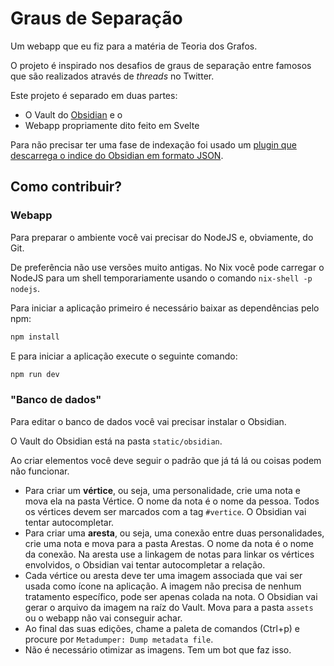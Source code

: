 # Graus de Separação

Um webapp que eu fiz para a matéria de Teoria dos Grafos.

O projeto é inspirado nos desafios de graus de separação entre famosos
que são realizados através de *threads* no Twitter.

Este projeto é separado em duas partes:
- O Vault do [Obsidian](https://obsidian.md/) e o
- Webapp propriamente dito feito em Svelte

Para não precisar ter uma fase de indexação foi usado um [plugin que descarrega o indice do Obsidian em formato JSON](https://github.com/lucasew/obsidian-metadump).

## Como contribuir?
### Webapp
Para preparar o ambiente você vai precisar do NodeJS e, obviamente, do Git.

De preferência não use versões muito antigas. No Nix você pode carregar o NodeJS para um shell temporariamente usando o comando `nix-shell -p nodejs`.

Para iniciar a aplicação primeiro é necessário baixar as dependências pelo npm:

```sh
npm install
```

E para iniciar a aplicação execute o seguinte comando:

```sh
npm run dev
```

### "Banco de dados"
Para editar o banco de dados você vai precisar instalar o Obsidian.

O Vault do Obsidian está na pasta `static/obsidian`.

Ao criar elementos você deve seguir o padrão que já tá lá ou coisas podem não funcionar.

- Para criar um **vértice**, ou seja, uma personalidade, crie uma nota e mova ela na pasta Vértice. O nome da nota é o nome da pessoa. Todos os vértices devem ser marcados com a tag `#vertice`. O Obsidian vai tentar autocompletar.
- Para criar uma **aresta**, ou seja, uma conexão entre duas personalidades, crie uma nota e mova para a pasta Arestas. O nome da nota é o nome da conexão. Na aresta use a linkagem de notas para linkar os vértices envolvidos, o Obsidian vai tentar autocompletar a relação. 
- Cada vértice ou aresta deve ter uma imagem associada que vai ser usada como ícone na aplicação. A imagem não precisa de nenhum tratamento específico, pode ser apenas colada na nota. O Obsidian vai gerar o arquivo da imagem na raíz do Vault. Mova para a pasta `assets` ou o webapp não vai conseguir achar.
- Ao final das suas edições, chame a paleta de comandos (Ctrl+p) e procure por `Metadumper: Dump metadata file`.
- Não é necessário otimizar as imagens. Tem um bot que faz isso.